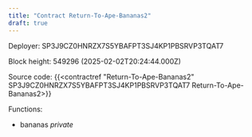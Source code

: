 ```yaml
---
title: "Contract Return-To-Ape-Bananas2"
draft: true
---
```

Deployer: SP3J9CZ0HNRZX7S5YBAFPT3SJ4KP1PBSRVP3TQAT7


 



Block height: 549296 (2025-02-02T20:24:44.000Z)

Source code: {{<contractref "Return-To-Ape-Bananas2" SP3J9CZ0HNRZX7S5YBAFPT3SJ4KP1PBSRVP3TQAT7 Return-To-Ape-Bananas2>}}

Functions:

* bananas _private_
